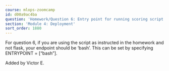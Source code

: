 ```yaml
---
course: mlops-zoomcamp
id: d00a9ac4ba
question: 'Homework/Question 6: Entry point for running scoring script in Docker container'
section: 'Module 4: Deployment'
sort_order: 1880
---
```


For question 6, if you are using the script as instructed in the homework and not flask, your endpoint should be ‘bash’. This can be set by specifying ENTRYPOINT = [“bash”].

Added by Victor E.

